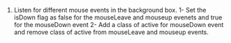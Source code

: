 1) Listen for different mouse events in the background box.
	1- Set the isDown flag as false for the mouseLeave and mouseup evenets and
	true for the mouseDown event
	2- Add a class of active for mouseDown event and remove class of active from 
	mouseLeave and mouseup events.
